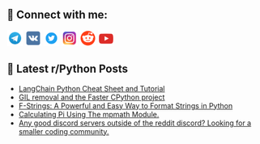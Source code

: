 ## 🔎 Connect with me:
[<img src="https://github.com/bullbesh/bullbesh/blob/main/images/Telegram.png" width="32" height="32" />](https://t.me/bullbesh)
[<img src="https://github.com/bullbesh/bullbesh/blob/main/images/VK.png" width="32" height="32" />](https://vk.com/bullbesh)
[<img src="https://github.com/bullbesh/bullbesh/blob/main/images/Twitter.png" width="32" height="32" />](https://twitter.com/bullbesh1)
[<img src="https://github.com/bullbesh/bullbesh/blob/main/images/Instagram.png" width="32" height="32" />](https://www.instagram.com/bullbesh)
[<img src="https://github.com/bullbesh/bullbesh/blob/main/images/Reddit.png" width="32" height="32" />](https://www.reddit.com/user/bullbesh)
[<img src="https://github.com/bullbesh/bullbesh/blob/main/images/YouTube.png" width="32" height="32" />](https://www.youtube.com/channel/UCtfjRs6uzgq5mfm8S06WTcg)

## 📕 Latest r/Python Posts
<!-- BLOG-POST-LIST:START -->
- [LangChain Python Cheat Sheet and Tutorial](https://www.reddit.com/r/Python/comments/15ujh9o/langchain_python_cheat_sheet_and_tutorial/)
- [GIL removal and the Faster CPython project](https://www.reddit.com/r/Python/comments/15ujfbm/gil_removal_and_the_faster_cpython_project/)
- [F-Strings: A Powerful and Easy Way to Format Strings in Python](https://www.reddit.com/r/Python/comments/15uj7e7/fstrings_a_powerful_and_easy_way_to_format/)
- [Calculating Pi Using The mpmath Module.](https://www.reddit.com/r/Python/comments/15uix2e/calculating_pi_using_the_mpmath_module/)
- [Any good discord servers outside of the reddit discord? Looking for a smaller coding community.](https://www.reddit.com/r/Python/comments/15uiwbz/any_good_discord_servers_outside_of_the_reddit/)
<!-- BLOG-POST-LIST:END -->
